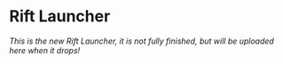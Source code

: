 # Rift Launcher

*This is the new Rift Launcher, it is not fully finished, but will be uploaded here when it drops!*
